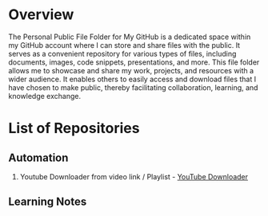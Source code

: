  # Overview
 The Personal Public File Folder for My GitHub is a dedicated space within my GitHub account where I can store and share files with the public. It serves as a convenient repository for various types of files, including documents, images, code snippets, presentations, and more.  This file folder allows me to showcase and share my work, projects, and resources with a wider audience. It enables others to easily access and download files that I have chosen to make public, thereby facilitating collaboration, learning, and knowledge exchange.
 
# List of Repositories
## Automation
1. Youtube Downloader from video link / Playlist - [YouTube Downloader](https://github.com/libinandrews/Youtube_Mp3mp4_Download)


## Learning Notes
